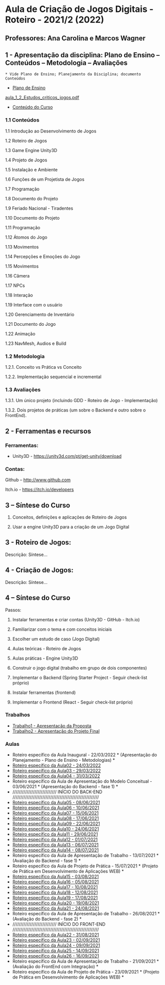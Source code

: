 # Aula de Criação de Jogos Digitais - Roteiro - 2021/2 (2022)
## Professores: Ana Carolina e Marcos Wagner

## 1 - Apresentação da disciplina: Plano de Ensino – Conteúdos – Metodologia – Avaliações
	* Vide Plano de Ensino; Planejamento da Disciplina; documento Conteúdos

- [Plano de Ensino](https://github.com/marcoswagner-commits/jogos_digitais/files/8312251/plano_ensino_CJD_2021_2.pdf)

[aula_1_2_Estudos_criticos_jogos.pdf](https://github.com/marcoswagner-commits/jogos_digitais/files/8312256/aula_1_2_Estudos_criticos_jogos.pdf)

- [Conteúdo do Curso]()

### 1.1 Conteúdos

1.1 Introdução ao Desenvolvimento de Jogos

1.2 Roteiro de Jogos

1.3 Game Engine Unity3D

1.4 Projeto de Jogos

1.5 Instalação e Ambiente

1.6 Funções de um Projetista de Jogos

1.7 Programação

1.8 Documento do Projeto

1.9 Feriado Nacional - Tiradentes

1.10 Documento do Projeto

1.11 Programação

1.12 Átomos do Jogo

1.13 Movimentos

1.14 Percepções e Emoções do Jogo

1.15 Movimentos

1.16 Câmera

1.17 NPCs

1.18 Interação

1.19 Interface com o usuário

1.20 Gerenciamento de Inventário

1.21 Documento do Jogo

1.22 Animação

1.23 NavMesh, Audios e Build


### 1.2 Metodologia

1.2.1. Conceito vs Prática vs Conceito

1.2.2. Implementação sequencial e incremental

### 1.3 Avaliações

1.3.1. Um único projeto (incluindo GDD - Roteiro de Jogo - Implementação)

1.3.2. Dois projetos de práticas (um sobre o Backend e outro sobre o FrontEnd).

## 2  - Ferramentas e recursos

### Ferramentas:

- Unity3D - https://unity3d.com/pt/get-unity/download

### Contas:

Github – http://www.github.com 

Itch.io - https://itch.io/developers

## 3 – Síntese do Curso

1. Conceitos, definições e aplicações de Roteiro de Jogos

2. Usar a engine Unity3D para a criação de um Jogo Digital

## 3 - Roteiro de Jogos:
Descrição: Síntese...

## 4 - Criação de Jogos:
Descrição: Síntese...


## 4 – Síntese do Curso
Passos:
1. Instalar ferramentas e criar contas (Unity3D - GitHub - Itch.io)

2. Familiarizar com o tema e com conceitos iniciais

3. Escolher um estudo de caso (Jogo Digital)

4. Aulas teóricas - Roteiro de Jogos

5. Aulas práticas - Engine Unity3D

6. Construir o jogo digital (trabalho em grupo de dois componentes)

7. Implementar o Backend (Spring Starter Project - Seguir check-list próprio)

8. Instalar ferramentas (frontend)

9. Implementar o Frontend (React - Seguir check-list próprio)




### Trabalhos
- [Trabalho1 - Apresentação da Proposta](https://github.com/marcoswagner-commits/gestao_obras_aula_daw/blob/documentos/documentos/Trabalho1%20-%20DAW.pdf)
- [Trabalho2 - Apresentação do Projeto Final](https://github.com/marcoswagner-commits/gestao_obras_aula_daw/blob/67b0b65e99e64c0752acd8a4a4f000cb3e244fb6/documentos/Trabalho2%20-%20DAW.pdf)

### Aulas
- Roteiro específico da Aula Inaugural  - 22/03/2022 * (Apresentação do Planejamento - Plano de Ensino - Metodologias) *
- [Roteiro específico da Aula02 - 24/03/2022](https://github.com/marcoswagner-commits/gestao_obras_aula_daw/tree/documentos/documentos/aula02.md)
- [Roteiro específico da Aula03 - 29/03/2022](https://github.com/marcoswagner-commits/gestao_obras_aula_daw/tree/documentos/documentos/aula03.md)
- [Roteiro específico da Aula04 - 31/03/2022](https://github.com/marcoswagner-commits/gestao_obras_aula_daw/tree/documentos/documentos/aula04.md)
- Roteiro específico da Aula de Apresentação do Modelo Conceitual  - 03/06/2021 * (Apresentação do Backend - fase 1) *
-  //////////////////////////// INÍCIO DO BACK-END ///////////////////////////////////////////////////////
- [Roteiro específico da Aula05 - 08/06/2021](https://github.com/marcoswagner-commits/gestao_obras_aula_daw/tree/documentos/documentos/aula05.md)
- [Roteiro específico da Aula06 - 10/06/2021](https://github.com/marcoswagner-commits/gestao_obras_aula_daw/tree/documentos/documentos/aula06.md)
- [Roteiro específico da Aula07 - 15/06/2021](https://github.com/marcoswagner-commits/gestao_obras_aula_daw/tree/documentos/documentos/aula07.md)
- [Roteiro específico da Aula08 - 17/06/2021](https://github.com/marcoswagner-commits/gestao_obras_aula_daw/tree/documentos/documentos/aula08.md)
- [Roteiro específico da Aula09 - 22/06/2021](https://github.com/marcoswagner-commits/gestao_obras_aula_daw/tree/documentos/documentos/aula09.md)
- [Roteiro específico da Aula10 - 24/06/2021](https://github.com/marcoswagner-commits/gestao_obras_aula_daw/tree/documentos/documentos/aula10.md)
- [Roteiro específico da Aula11 - 29/06/2021](https://github.com/marcoswagner-commits/gestao_obras_aula_daw/tree/documentos/documentos/aula11.md)
- [Roteiro específico da Aula12 - 01/07/2021](https://github.com/marcoswagner-commits/gestao_obras_aula_daw/tree/documentos/documentos/aula12.md)
- [Roteiro específico da Aula13 - 06/07/2021](https://github.com/marcoswagner-commits/gestao_obras_aula_daw/tree/documentos/documentos/aula13.md)
- [Roteiro específico da Aula14 - 08/07/2021](https://github.com/marcoswagner-commits/gestao_obras_aula_daw/tree/documentos/documentos/aula14.md)
- Roteiro específico da Aula de Apresentação de Trabalho  - 13/07/2021 * (Avaliação do Backend - fase 1) *
- Roteiro específico da Aula de Projeto de Prática - 15/07/2021 * (Projeto de Prática em Desenvolvimento de Aplicações WEB) *
- [Roteiro específico da Aula15 - 03/08/2021](https://github.com/marcoswagner-commits/gestao_obras_aula_daw/tree/documentos/documentos/aula15.md)
- [Roteiro específico da Aula16 - 05/08/2021](https://github.com/marcoswagner-commits/gestao_obras_aula_daw/tree/documentos/documentos/aula16.md)
- [Roteiro específico da Aula17 - 10/08/2021](https://github.com/marcoswagner-commits/gestao_obras_aula_daw/tree/documentos/documentos/aula17.md)
- [Roteiro específico da Aula18 - 12/08/2021](https://github.com/marcoswagner-commits/gestao_obras_aula_daw/tree/documentos/documentos/aula18.md)
- [Roteiro específico da Aula19 - 17/08/2021](https://github.com/marcoswagner-commits/gestao_obras_aula_daw/tree/documentos/documentos/aula19.md)
- [Roteiro específico da Aula20 - 19/08/2021](https://github.com/marcoswagner-commits/gestao_obras_aula_daw/tree/documentos/documentos/aula20.md)
- [Roteiro específico da Aula21 - 24/08/2021](https://github.com/marcoswagner-commits/gestao_obras_aula_daw/tree/documentos/documentos/aula21.md)
- Roteiro específico da Aula de Apresentação de Trabalho  - 26/08/2021 * (Avaliação do Backend - fase 2) *
- //////////////////////////// INÍCIO DO FRONT-END ///////////////////////////////////////////////////////
- [Roteiro específico da Aula22 - 31/08/2021](https://github.com/marcoswagner-commits/gestao_obras_aula_daw/tree/documentos/documentos/aula22.md)
- [Roteiro específico da Aula23 - 02/09/2021](https://github.com/marcoswagner-commits/gestao_obras_aula_daw/tree/documentos/documentos/aula23.md)
- [Roteiro específico da Aula24 - 09/09/2021](https://github.com/marcoswagner-commits/gestao_obras_aula_daw/tree/documentos/documentos/aula24.md)
- [Roteiro específico da Aula25 - 14/09/2021](https://github.com/marcoswagner-commits/gestao_obras_aula_daw/tree/documentos/documentos/aula25.md)
- [Roteiro específico da Aula26 - 16/09/2021](https://github.com/marcoswagner-commits/gestao_obras_aula_daw/tree/documentos/documentos/aula26.md)
- Roteiro específico da Aula de Apresentação de Trabalho  - 21/09/2021 * (Avaliação do FrontEnd com Integração) *
- Roteiro específico da Aula de Projeto de Prática - 23/09/2021 * (Projeto de Prática em Desenvolvimento de Aplicações WEB) *


